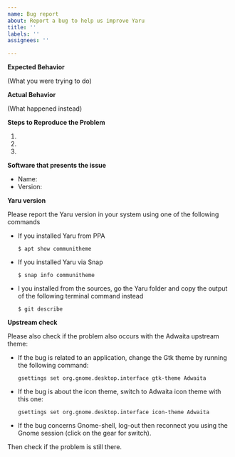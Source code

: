 ```yaml
---
name: Bug report
about: Report a bug to help us improve Yaru
title: ''
labels: ''
assignees: ''

---
```


<!--
Thank you for contributing to **Yaru**, the Ubuntu's default Theme made by the Community.

If you found a bug please consider to fill below information, this will help us to understand the problem and we don't bother you with other questions :)

Thanks a lot!

(NOTE: you can remove all the text outside the "ISSUE TEMPLATE" message, thanks!)

------ ISSUE TEMPLATE starts HERE ------>

**Expected Behavior**

(What you were trying to do)

**Actual Behavior**

(What happened instead)

**Steps to Reproduce the Problem**

  1.
  1.
  1.

**Software that presents the issue**

- Name:
- Version:


**Yaru version**

Please report the Yaru version in your system using one of the following commands

* If you installed Yaru from PPA

    `$ apt show communitheme`

* If you installed Yaru via Snap

    `$ snap info communitheme`

* I you installed from the sources, go the Yaru folder and copy the output of the following terminal command instead

    `$ git describe`

**Upstream check**

Please also check if the problem also occurs with the Adwaita upstream theme:

- If the bug is related to an application, change the Gtk theme by running the following command:

    `gsettings set org.gnome.desktop.interface gtk-theme Adwaita`

- If the bug is about the icon theme, switch to Adwaita icon theme with this one:

    `gsettings set org.gnome.desktop.interface icon-theme Adwaita`

- If the bug concerns Gnome-shell, log-out then reconnect you using the Gnome session (click on the gear for switch).

Then check if the problem is still there.
